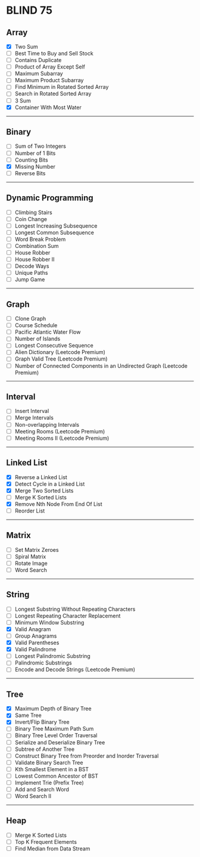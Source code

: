# BLIND 75

## Array
- [x] Two Sum
- [ ] Best Time to Buy and Sell Stock
- [ ] Contains Duplicate
- [ ] Product of Array Except Self
- [ ] Maximum Subarray
- [ ] Maximum Product Subarray
- [ ] Find Minimum in Rotated Sorted Array
- [ ] Search in Rotated Sorted Array
- [ ] 3 Sum
- [x] Container With Most Water
___
## Binary
- [ ] Sum of Two Integers
- [ ] Number of 1 Bits
- [ ] Counting Bits
- [x] Missing Number
- [ ] Reverse Bits
___
## Dynamic Programming
- [ ] Climbing Stairs
- [ ] Coin Change
- [ ] Longest Increasing Subsequence
- [ ] Longest Common Subsequence
- [ ] Word Break Problem
- [ ] Combination Sum
- [ ] House Robber
- [ ] House Robber II
- [ ] Decode Ways
- [ ] Unique Paths
- [ ] Jump Game
___
## Graph
- [ ] Clone Graph
- [ ] Course Schedule
- [ ] Pacific Atlantic Water Flow
- [ ] Number of Islands
- [ ] Longest Consecutive Sequence
- [ ] Alien Dictionary (Leetcode Premium)
- [ ] Graph Valid Tree (Leetcode Premium)
- [ ] Number of Connected Components in an Undirected Graph (Leetcode Premium)
___
## Interval
- [ ] Insert Interval
- [ ] Merge Intervals
- [ ] Non-overlapping Intervals
- [ ] Meeting Rooms (Leetcode Premium)
- [ ] Meeting Rooms II (Leetcode Premium)
___
## Linked List
- [x] Reverse a Linked List
- [x] Detect Cycle in a Linked List
- [x] Merge Two Sorted Lists
- [ ] Merge K Sorted Lists
- [x] Remove Nth Node From End Of List
- [ ] Reorder List
___
## Matrix
- [ ] Set Matrix Zeroes
- [ ] Spiral Matrix
- [ ] Rotate Image
- [ ] Word Search
___
## String
- [ ] Longest Substring Without Repeating Characters
- [ ] Longest Repeating Character Replacement
- [ ] Minimum Window Substring
- [x] Valid Anagram
- [ ] Group Anagrams
- [x] Valid Parentheses
- [x] Valid Palindrome
- [ ] Longest Palindromic Substring
- [ ] Palindromic Substrings
- [ ] Encode and Decode Strings (Leetcode Premium)
___
## Tree
- [x] Maximum Depth of Binary Tree
- [x] Same Tree
- [x] Invert/Flip Binary Tree
- [ ] Binary Tree Maximum Path Sum
- [ ] Binary Tree Level Order Traversal
- [ ] Serialize and Deserialize Binary Tree
- [ ] Subtree of Another Tree
- [ ] Construct Binary Tree from Preorder and Inorder Traversal
- [ ] Validate Binary Search Tree
- [ ] Kth Smallest Element in a BST
- [ ] Lowest Common Ancestor of BST
- [ ] Implement Trie (Prefix Tree)
- [ ] Add and Search Word
- [ ] Word Search II
___
## Heap
- [ ] Merge K Sorted Lists
- [ ] Top K Frequent Elements
- [ ] Find Median from Data Stream
